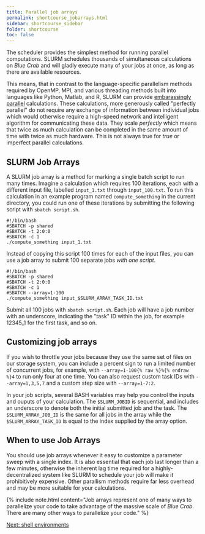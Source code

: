 ```yaml
---
title: Parallel job arrays
permalink: shortcourse_jobarrays.html
sidebar: shortcourse_sidebar
folder: shortcourse
toc: false
---
```


The scheduler provides the simplest method for running parallel computations. SLURM schedules thousands of simultaneous calculations on *Blue Crab* and will gladly execute many of your jobs at once, as long as there are available resources.

This means, that in contrast to the language-specific parallelism methods required by OpenMP, MPI, and various threading methods built into languages like Python, Matlab, and R, SLURM can provide [embarassingly parallel](https://en.wikipedia.org/wiki/Embarrassingly_parallel) calculations. These calculations, more generously called "perfectly parallel" do not require any exchange of information between individual jobs which would otherwise require a high-speed network and intelligent algorithm for communicating these data. They scale *perfectly* which means that twice as much calculation can be completed in the same amount of time with twice as much hardware. This is not always true for *true* or imperfect parallel calculations.

## SLURM Job Arrays

A SLURM job array is a method for marking a single batch script to run many times. Imagine a calculation which requires 100 iterations, each with a different input file, labelled `input_1.txt` through `input_100.txt`. To run this calculation in an example program named `compute_something` in the current directory, you could run one of these iterations by submitting the following script with `sbatch script.sh`.

~~~
#!/bin/bash
#SBATCH -p shared
#SBATCH -t 2:0:0
#SBATCH -c 1
./compute_something input_1.txt
~~~

Instead of copying this script 100 times for each of the input files, you can use a job array to submit 100 separate jobs *with one script*.

~~~
#!/bin/bash
#SBATCH -p shared
#SBATCH -t 2:0:0
#SBATCH -c 1
#SBATCH --array=1-100
./compute_something input_$SLURM_ARRAY_TASK_ID.txt
~~~

Submit all 100 jobs with `sbatch script.sh`. Each job will have a job number with an underscore, indicating the "task" ID within the job, for example 12345_1 for the first task, and so on.

## Customizing job arrays

If you wish to throttle your jobs because they use the same set of files on our storage system, you can include a percent sign to run a limited number of concurrent jobs, for example, with `--array=1-100{% raw %}%{% endraw %}4` to run only four at one time. You can also request custom task IDs with `--array=1,3,5,7` and a custom step size with `--array=1-7:2`.

In your job scripts, several BASH variables may help you control the inputs and ouputs of your calculation. The `$SLURM_JOBID` is sequential, and includes an underscore to denote both the initial submitted job and the task. The `$SLURM_ARRAY_JOB_ID` is the same for all jobs in the array while the `$SLURM_ARRAY_TASK_ID` is equal to the index supplied by the array option.

## When to use Job Arrays

You should use job arrays whenever it easy to customize a parameter sweep with a single index. It is also essential that each job last longer than a few minutes, otherwise the inherent lag time required for a highly-decentralized system like SLURM to schedule your job will make it prohibitively expensive. Other parallism methods require far less overhead and may be more suitable for your calculations.

{% include note.html content="Job arrays represent one of many ways to parallelize your code to take advantage of the massive scale of *Blue Crab*. There are many other ways to parallelize your code." %}

<a class="btn btn-primary" href="shortcourse_bash.html">Next: shell environments</a>
